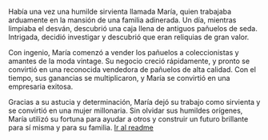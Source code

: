 Había una vez una humilde sirvienta llamada María, quien trabajaba arduamente en la mansión de una familia adinerada. Un día, mientras limpiaba el desván, descubrió una caja llena de antiguos pañuelos de seda. Intrigada, decidió investigar y descubrió que eran reliquias de gran valor.

Con ingenio, María comenzó a vender los pañuelos a coleccionistas y amantes de la moda vintage. Su negocio creció rápidamente, y pronto se convirtió en una reconocida vendedora de pañuelos de alta calidad. Con el tiempo, sus ganancias se multiplicaron, y María se convirtió en una empresaria exitosa.

Gracias a su astucia y determinación, María dejó su trabajo como sirvienta y se convirtió en una mujer millonaria. Sin olvidar sus humildes orígenes, María utilizó su fortuna para ayudar a otros y construir un futuro brillante para sí misma y para su familia.
[Ir al readme](README.md)
